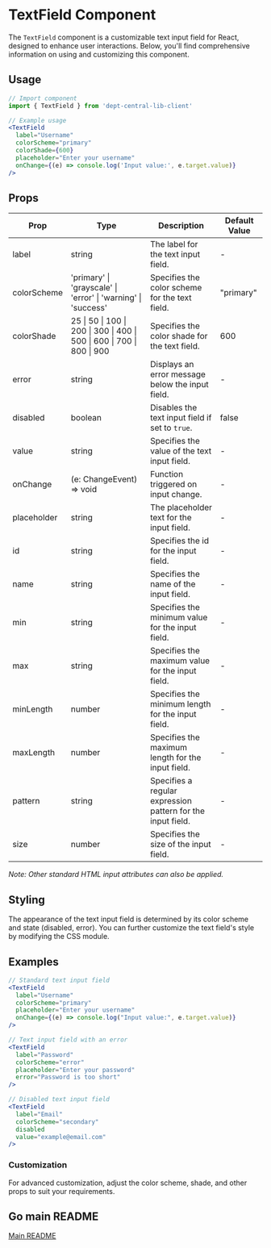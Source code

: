 # TextField Component

The `TextField` component is a customizable text input field for React, designed to enhance user interactions. Below, you'll find comprehensive information on using and customizing this component.

## Usage

```jsx
// Import component
import { TextField } from 'dept-central-lib-client'
```

```jsx
// Example usage
<TextField
  label="Username"
  colorScheme="primary"
  colorShade={600}
  placeholder="Enter your username"
  onChange={(e) => console.log('Input value:', e.target.value)}
/>
```

## Props

| Prop        | Type                                                                    | Description                                                 | Default Value |
| ----------- | ----------------------------------------------------------------------- | ----------------------------------------------------------- | ------------- |
| label       | string                                                                  | The label for the text input field.                         | -             |
| colorScheme | 'primary' \| 'grayscale' \| 'error' \| 'warning' \| 'success'           | Specifies the color scheme for the text field.              | "primary"     |
| colorShade  | 25 \| 50 \| 100 \| 200 \| 300 \| 400 \| 500 \| 600 \| 700 \| 800 \| 900 | Specifies the color shade for the text field.               | 600           |
| error       | string                                                                  | Displays an error message below the input field.            | -             |
| disabled    | boolean                                                                 | Disables the text input field if set to `true`.             | false         |
| value       | string                                                                  | Specifies the value of the text input field.                | -             |
| onChange    | (e: ChangeEvent<HTMLInputElement>) => void                              | Function triggered on input change.                         | -             |
| placeholder | string                                                                  | The placeholder text for the input field.                   | -             |
| id          | string                                                                  | Specifies the id for the input field.                       | -             |
| name        | string                                                                  | Specifies the name of the input field.                      | -             |
| min         | string                                                                  | Specifies the minimum value for the input field.            | -             |
| max         | string                                                                  | Specifies the maximum value for the input field.            | -             |
| minLength   | number                                                                  | Specifies the minimum length for the input field.           | -             |
| maxLength   | number                                                                  | Specifies the maximum length for the input field.           | -             |
| pattern     | string                                                                  | Specifies a regular expression pattern for the input field. | -             |
| size        | number                                                                  | Specifies the size of the input field.                      | -             |

_Note: Other standard HTML input attributes can also be applied._

## Styling

The appearance of the text input field is determined by its color scheme and state (disabled, error). You can further customize the text field's style by modifying the CSS module.

## Examples

```jsx
// Standard text input field
<TextField
  label="Username"
  colorScheme="primary"
  placeholder="Enter your username"
  onChange={(e) => console.log("Input value:", e.target.value)}
/>

// Text input field with an error
<TextField
  label="Password"
  colorScheme="error"
  placeholder="Enter your password"
  error="Password is too short"
/>

// Disabled text input field
<TextField
  label="Email"
  colorScheme="secondary"
  disabled
  value="example@email.com"
/>
```

### Customization

For advanced customization, adjust the color scheme, shade, and other props to suit your requirements.

## Go main README

[Main README](../../../README.md#components)
